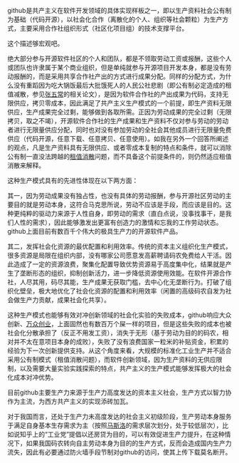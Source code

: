 github是共产主义在软件开发领域的具体实现样板之一，即以生产资料社会公有制为基础（代码开源），以社会化合作（离散化的个人、组织等社会颗粒）为生产方式，主要采用合作社组织形式（社区化项目组）的技术支撑平台。



这个描述够宏观吧。



绝大部分参与开源软件社区的个人和团队，都是不领取劳动工资或报酬，这些个人或团队也许隶属于某个商业组织，但是单纯就参与开源项目开发本身，都是没有劳动报酬的，而是采用共享合作社产出的方式进行成果分配。同样的分配方式，为什么没有重蹈因为吃大锅饭最后大批饿死人的人民公社悲剧（即公有制必定造成的租值减散，参见[张五常](https://www.zhihu.com/search?q=张五常&search_source=Entity&hybrid_search_source=Entity&hybrid_search_extra={"sourceType"%3A"answer"%2C"sourceId"%3A2493707250})的相关论文），是因为软件合作社的产出成果为代码，支持无限供应，拷贝零成本，因此满足了共产主义生产模式的一个前提，即生产资料无限供应，生产成果完全过剩，能够做到各取所需。正因为劳动成果的完全过剩（无限拷贝，取之不竭），开源软件合作社的生产成果和生产资料不仅对参与劳动的劳动者进行无限量供应分配，同时也对没有参加劳动的全社会其他成员进行无限量免费供应（代码开源，任意下载、任意拷贝、任意使用）。如我在另外一个回答所阐述的观点，凡是生产资料具有无限供应、或者零成本复制的特点和条件，就可以消除公有制一直没法跨越的[租值消散](https://www.zhihu.com/search?q=租值消散&search_source=Entity&hybrid_search_source=Entity&hybrid_search_extra={"sourceType"%3A"answer"%2C"sourceId"%3A2493707250})问题，而不具备这个前提条件的，则仍然适应租值消散来解释。



这种生产模式具有的先进性体现在以下两方面：

其一，因为劳动成果没有独占性，也没有具体的劳动报酬，参与开源社区劳动的主要目的就是劳动本身，这符合马克思所说，劳动不应该是手段，而应该是目的。这种更纯粹的驱动力来源于人性自身，即劳动的需求（直白点说，没事找事干，是我们人性的需求），因此能够激发出更富有创造力的激情和忘我的工作劳动状态。github上面目前有数百千个伟大的极具生产力的开源软件产品。



其二，发挥社会化资源的最优配置和利用效率。传统的资本主义组织化生产模式，很多资源是局限在组织内部，没有哪家公司愿意发高薪聘请码农免费给人干活。因此造成了一定的资源浪费，聚集化配置导致优势资源易于高度集中化，结果就是产生了垄断形态的组织，抑制创新活力，进一步降低资源使用效能。在软件开源合作社，人尽其用，码尽其能，生产成果无获取门槛，去中心化无垄断行为。打破了组织化壁垒，极大地优化了社会化资源的配置和利用效率（闲置的高级码农自发为社会做生产力贡献，成果社会化共享）。



这种生产模式也能够有效对冲创新领域的社会化实验的失败成本，github响应大众创新、[万众创业](https://www.zhihu.com/search?q=万众创业&search_source=Entity&hybrid_search_source=Entity&hybrid_search_extra={"sourceType"%3A"answer"%2C"sourceId"%3A2493707250})，上面固然也有数百万个屎一样的项目，但是这些失败的成本也被社会化分散承担了（反正不用发工资），消失于无形（基于劳动为目的的码农，相对并不太在意项目本身的成败），失败了没有浪费国家一粒米的补贴资金，积累的经验为下一次创新提供支持。从这个角度来看，大规模的标准化工业生产并不适合采用公有制模式（租值消散问题），而软件创新领域，因为生产资料的无供应限制，以及需要大量实验实践探索的特点，共产主义的生产模式能够发挥极大的社会化成本对冲优势。



目前github主要生产力来源于生产力高度发达的资本主义社会，生产方式以智力协作为主流，为西方共产主义的实现添砖加瓦。



对于我国而言，还处于生产力未高度发达的社会主义初级阶段，生产劳动本身服务于满足自身基本生存需求为主（按照[马斯洛](https://www.zhihu.com/search?q=马斯洛&search_source=Entity&hybrid_search_source=Entity&hybrid_search_extra={"sourceType"%3A"answer"%2C"sourceId"%3A2493707250})的需求层次划分，处于较低层次），比如说知乎上的“工业党”提倡以还房贷为目的，可以有效促进生产力提升，在这种情况下，如果我国码农转向自主劳动本身为目的的生产方式，反而会造成国内生产力流失，因此有必要通过防火墙手段节制对github的访问，使其上传下载莫名断开。